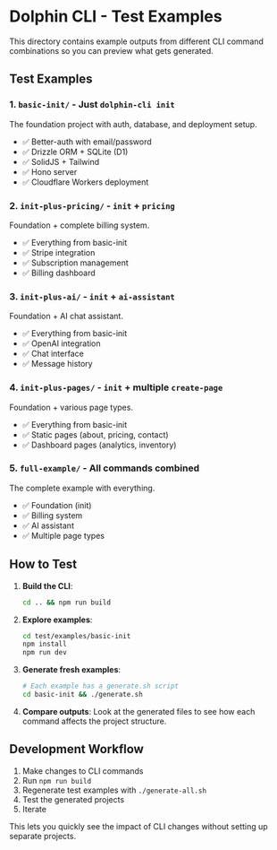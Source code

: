 # Dolphin CLI - Test Examples

This directory contains example outputs from different CLI command combinations so you can preview what gets generated.

## Test Examples

### 1. `basic-init/` - Just `dolphin-cli init`
The foundation project with auth, database, and deployment setup.
- ✅ Better-auth with email/password
- ✅ Drizzle ORM + SQLite (D1)
- ✅ SolidJS + Tailwind
- ✅ Hono server
- ✅ Cloudflare Workers deployment

### 2. `init-plus-pricing/` - `init` + `pricing`
Foundation + complete billing system.
- ✅ Everything from basic-init
- ✅ Stripe integration
- ✅ Subscription management
- ✅ Billing dashboard

### 3. `init-plus-ai/` - `init` + `ai-assistant`
Foundation + AI chat assistant.
- ✅ Everything from basic-init
- ✅ OpenAI integration
- ✅ Chat interface
- ✅ Message history

### 4. `init-plus-pages/` - `init` + multiple `create-page`
Foundation + various page types.
- ✅ Everything from basic-init
- ✅ Static pages (about, pricing, contact)
- ✅ Dashboard pages (analytics, inventory)

### 5. `full-example/` - All commands combined
The complete example with everything.
- ✅ Foundation (init)
- ✅ Billing system
- ✅ AI assistant
- ✅ Multiple page types

## How to Test

1. **Build the CLI**:
   ```bash
   cd .. && npm run build
   ```

2. **Explore examples**:
   ```bash
   cd test/examples/basic-init
   npm install
   npm run dev
   ```

3. **Generate fresh examples**:
   ```bash
   # Each example has a generate.sh script
   cd basic-init && ./generate.sh
   ```

4. **Compare outputs**:
   Look at the generated files to see how each command affects the project structure.

## Development Workflow

1. Make changes to CLI commands
2. Run `npm run build` 
3. Regenerate test examples with `./generate-all.sh`
4. Test the generated projects
5. Iterate

This lets you quickly see the impact of CLI changes without setting up separate projects.